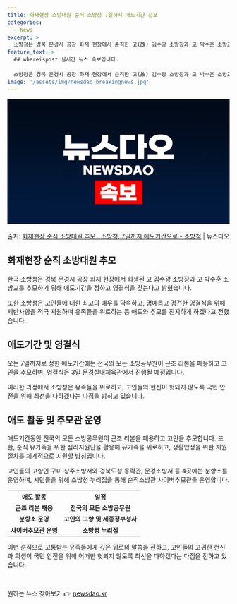 ```yaml
---
title: 화재현장 소방대원 순직 소방청 7일까지 애도기간 선포
categories:
  - News
excerpt: >
  소방청은 경북 문경시 공장 화재 현장에서 순직한 고(故) 김수광 소방장과 고 박수훈 소방교를 추모하기 위해 …
feature_text: >
  ## whereispost 실시간 뉴스 속보입니다.

  소방청은 경북 문경시 공장 화재 현장에서 순직한 고(故) 김수광 소방장과 고 박수훈 소방교를 추모하기 위해 …
image: '/assets/img/newsdao_breakingnews.jpg'
---
```


![뉴스다오 속보](/assets/img/newsdao_breakingnews.jpg)

<p>출처: <a href="https://newsdao.kr/3104" rel="dofollow">화재현장 순직 소방대원 추모…소방청, 7일까지 애도기간으로 - 소방청</a> | 뉴스다오</p>

<h2 data-ke-size="size26">화재현장 순직 소방대원 추모</h2>
<p data-ke-size="size16">한국 소방청은 경북 문경시 공장 화재 현장에서 희생된 고 김수광 소방장과 고 박수훈 소방교를 추모하기 위해 애도기간을 정하고 영결식을 갖는다고 밝혔습니다.</p>
<p data-ke-size="size16">또한 소방청은 고인들에 대한 최고의 예우를 약속하고, 명예롭고 경건한 영결식을 위해 제반사항을 적극 지원하며 유족들을 위로하는 등 애도와 추모를 진지하게 하겠다고 전했습니다.</p>

<h2 data-ke-size="size26">애도기간 및 영결식</h2>
<p data-ke-size="size16">오는 7일까지로 정한 애도기간에는 전국의 모든 소방공무원이 근조 리본을 패용하고 고인을 추모하며, 영결식은 3일 문경실내체육관에서 진행될 예정입니다.</p>
<p data-ke-size="size16">이러한 과정에서 소방청은 유족들을 위로하고, 고인들의 헌신이 헛되지 않도록 국민 안전을 위해 최선을 다하겠다는 다짐을 밝히고 있습니다.</p>

<h2 data-ke-size="size26">애도 활동 및 추모관 운영</h2>
<p data-ke-size="size16">애도기간동안 전국의 모든 소방공무원이 근조 리본을 패용하고 고인을 추모합니다. 또한, 순직 유가족을 위한 심리지원단을 활용해 유가족을 위로하고, 생활안정을 위한 지원절차를 체계적으로 지원할 방침입니다.</p>
<p data-ke-size="size16">고인들의 고향인 구미·상주소방서와 경북도청 동락관, 문경소방서 등 4곳에는 분향소를 운영하며, 시민들을 위해 소방청 누리집을 통해 순직소방관 사이버추모관을 운영합니다.</p>

<table>
  <tr>
    <th>애도 활동</th>
    <th>일정</th>
  </tr>
  <tr>
    <td style="text-align: center; height: 17px;"><b>근조 리본 패용</b></td>
    <td style="text-align: center; height: 17px;"><b>전국의 모든 소방공무원</b></td>
  </tr>
  <tr>
    <td style="text-align: center; height: 17px;"><b>분향소 운영</b></td>
    <td style="text-align: center; height: 17px;"><b>고인의 고향 및 세종정부청사</b></td>
  </tr>
  <tr>
    <td style="text-align: center; height: 17px;"><b>사이버추모관 운영</b></td>
    <td style="text-align: center; height: 17px;"><b>소방청 누리집</b></td>
  </tr>
</table>

<p data-ke-size="size16">이번 순직으로 고통받는 유족들에게 깊은 위로의 말씀을 전하고, 고인들의 고귀한 헌신과 희생이 국민 안전을 위해 어떠한 헛되지 않도록 최선을 다하겠다는 다짐을 전하고 있습니다.</p>

<p data-ke-size="size16">&nbsp;</p> 

원하는 뉴스 찾아보기 👉 <a href="https://newsdao.kr" rel="dofollow">newsdao.kr</a>


